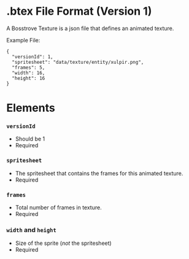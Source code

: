 # .btex File Format (Version 1)
A Bosstrove Texture is a json file that defines an animated
texture.

Example File:

```
{
  "versionId": 1,
  "spritesheet": "data/texture/entity/xulpir.png",
  "frames": 5,
  "width": 16,
  "height": 16
}
```

# Elements

### `versionId`
- Should be 1
- Required

### `spritesheet`
- The spritesheet that contains the frames for this animated texture.
- Required

### `frames`
- Total number of frames in texture.
- Required

### `width` and `height`
- Size of the sprite (_not_ the spritesheet)
- Required
